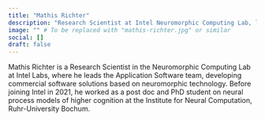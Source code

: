 ```yaml
---
title: "Mathis Richter"
description: "Research Scientist at Intel Neuromorphic Computing Lab, leading Application Software team for neuromorphic tech. PhD in neural process models of cognition."
image: "" # To be replaced with "mathis-richter.jpg" or similar
social: []
draft: false
---
```

Mathis Richter is a Research Scientist in the Neuromorphic Computing Lab at Intel Labs, where he leads the Application Software team, developing commercial software solutions based on neuromorphic technology. Before joining Intel in 2021, he worked as a post doc and PhD student on neural process models of higher cognition at the Institute for Neural Computation, Ruhr-University Bochum.